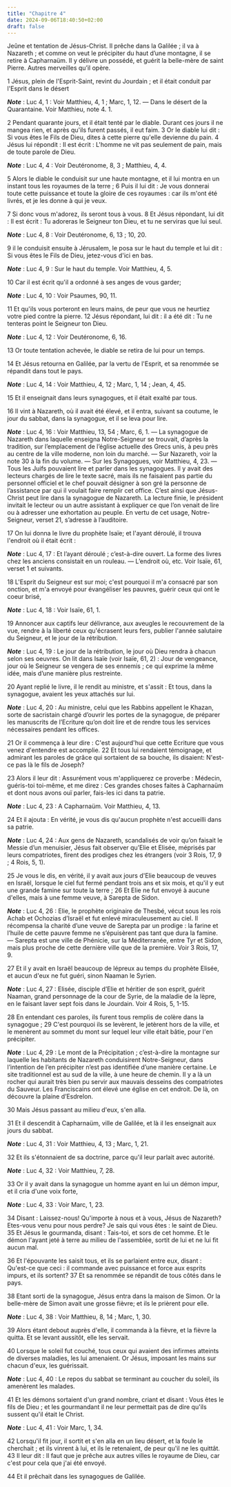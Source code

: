 ```yaml
---
title: "Chapitre 4"
date: 2024-09-06T18:40:50+02:00
draft: false
---
```



Jeûne et tentation de Jésus-Christ.
Il prêche dans la Galilée ; il va à Nazareth ; et comme on veut le précipiter du haut d’une montagne, il se retire à Capharnaüm.
Il y délivre un possédé, et guérit la belle-mère de saint Pierre.
Autres merveilles qu’il opère.


1 Jésus, plein de l'Esprit-Saint, revint du Jourdain ; et il était conduit par l'Esprit dans le désert

***Note*** :  Luc 4, 1 : Voir Matthieu, 4, 1 ; Marc, 1, 12. ― Dans le désert de la Quarantaine. Voir Matthieu, note 4. 1.

2 Pendant quarante jours, et il était tenté par le diable. Durant ces jours il ne mangea rien, et après qu'ils furent passés, il eut faim. 3 Or le diable lui dit : Si vous êtes le Fils de Dieu, dites à cette pierre qu'elle devienne du pain. 4 Jésus lui répondit : Il est écrit : L'homme ne vit pas seulement de pain, mais de toute parole de Dieu.

***Note*** :  Luc 4, 4 : Voir Deutéronome, 8, 3 ; Matthieu, 4, 4.

5 Alors le diable le conduisit sur une haute montagne, et il lui montra en un instant tous les royaumes de la terre ; 6 Puis il lui dit : Je vous donnerai toute cette puissance et toute la gloire de ces royaumes : car ils m'ont été livrés, et je les donne à qui je veux.

7 Si donc vous m'adorez, ils seront tous à vous. 8 Et Jésus répondant, lui dit : Il est écrit : Tu adoreras le Seigneur ton Dieu, et tu ne serviras que lui seul.

***Note*** :  Luc 4, 8 : Voir Deutéronome, 6, 13 ; 10, 20.

9 il le conduisit ensuite à Jérusalem, le posa sur le haut du temple et lui dit : Si vous êtes le Fils de Dieu, jetez-vous d'ici en bas.

***Note*** :  Luc 4, 9 : Sur le haut du temple. Voir Matthieu, 4, 5.

10 Car il est écrit qu'il a ordonné à ses anges de vous garder;

***Note*** :  Luc 4, 10 : Voir Psaumes, 90, 11.

11 Et qu'ils vous porteront en leurs mains, de peur que vous ne heurtiez votre pied contre la pierre. 12 Jésus répondant, lui dit : il a été dit : Tu ne tenteras point le Seigneur ton Dieu.

***Note*** :  Luc 4, 12 : Voir Deutéronome, 6, 16.

13 Or toute tentation achevée, le diable se retira de lui pour un temps.


14 Et Jésus retourna en Galilée, par la vertu de l'Esprit, et sa renommée se répandit dans tout le pays.

***Note*** :  Luc 4, 14 : Voir Matthieu, 4, 12 ; Marc, 1, 14 ; Jean, 4, 45.

15 Et il enseignait dans leurs synagogues, et il était exalté par tous.


16 Il vint à Nazareth, où il avait été élevé, et il entra, suivant sa coutume, le jour du sabbat, dans la synagogue, et il se leva pour lire.

***Note*** :  Luc 4, 16 : Voir Matthieu, 13, 54 ; Marc, 6, 1. ― La synagogue de Nazareth dans laquelle enseigna Notre-Seigneur se trouvait, d’après la tradition, sur l’emplacement de l’église actuelle des Grecs unis, à peu près au centre de la ville moderne, non loin du marché. ― Sur Nazareth, voir la note 30 à la fin du volume. ― Sur les Synagogues, voir Matthieu, 4, 23. ― Tous les Juifs pouvaient lire et parler dans les synagogues. Il y avait des lecteurs chargés de lire le texte sacré, mais ils ne faisaient pas partie du personnel officiel et le chef pouvait désigner à son gré la personne de l’assistance par qui il voulait faire remplir cet office. C’est ainsi que Jésus-Christ peut lire dans la synagogue de Nazareth. La lecture finie, le président invitait le lecteur ou un autre assistant à expliquer ce que l’on venait de lire ou à adresser une exhortation au peuple. En vertu de cet usage, Notre-Seigneur, verset 21, s’adresse à l’auditoire.

17 On lui donna le livre du prophète Isaïe; et l'ayant déroulé, il trouva l'endroit où il était écrit :

***Note*** :  Luc 4, 17 : Et l’ayant déroulé ; c’est-à-dire ouvert. La forme des livres chez les anciens consistait en un rouleau. ― L’endroit où, etc. Voir Isaïe, 61, verset 1 et suivants.

18 L'Esprit du Seigneur est sur moi; c'est pourquoi il m'a consacré par son onction, et m'a envoyé pour évangéliser les pauvres, guérir ceux qui ont le coeur brisé,

***Note*** :  Luc 4, 18 : Voir Isaïe, 61, 1.

19 Annoncer aux captifs leur délivrance, aux aveugles le recouvrement de la vue, rendre à la liberté ceux qu'écrasent leurs fers, publier l'année salutaire du Seigneur, et le jour de la rétribution.

***Note*** :  Luc 4, 19 : Le jour de la rétribution, le jour où Dieu rendra à chacun selon ses oeuvres. On lit dans Isaïe (voir Isaïe, 61, 2) : Jour de vengeance, jour où le Seigneur se vengera de ses ennemis ; ce qui exprime la même idée, mais d’une manière plus restreinte.

20 Ayant replié le livre, il le rendit au ministre, et s'assit : Et tous, dans la synagogue, avaient les yeux attachés sur lui.

***Note*** :  Luc 4, 20 : Au ministre, celui que les Rabbins appellent le Khazan, sorte de sacristain chargé d’ouvrir les portes de la synagogue, de préparer les manuscrits de l’Ecriture qu’on doit lire et de rendre tous les services nécessaires pendant les offices.

21 Or il commença à leur dire : C'est aujourd'hui que cette Ecriture que vous venez d'entendre est accomplie. 22 Et tous lui rendaient témoignage, et admirant les paroles de grâce qui sortaient de sa bouche, ils disaient: N'est-ce pas là le fils de Joseph?


23 Alors il leur dit : Assurément vous m'appliquerez ce proverbe : Médecin, guéris-toi toi-même, et me direz : Ces grandes choses faites à Capharnaüm et dont nous avons ouï parler, fais-les ici dans ta patrie.

***Note*** :  Luc 4, 23 : A Capharnaüm. Voir Matthieu, 4, 13.

24 Et il ajouta : En vérité, je vous dis qu'aucun prophète n'est accueilli dans sa patrie.

***Note*** :  Luc 4, 24 : Aux gens de Nazareth, scandalisés de voir qu’on faisait le Messie d’un menuisier, Jésus fait observer qu’Elie et Elisée, méprisés par leurs compatriotes, firent des prodiges chez les étrangers (voir 3 Rois, 17, 9 ; 4 Rois, 5, 1).

25 Je vous le dis, en vérité, il y avait aux jours d'Elie beaucoup de veuves en Israël, lorsque le ciel fut fermé pendant trois ans et six mois, et qu'il y eut une grande famine sur toute la terre ; 26 Et Elie ne fut envoyé à aucune d'elles, mais à une femme veuve, à Sarepta de Sidon.

***Note*** :  Luc 4, 26 : Elie, le prophète originaire de Thesbé, vécut sous les rois Achab et Ochozias d’Israël et fut enlevé miraculeusement au ciel. Il récompensa la charité d’une veuve de Sarepta par un prodige : la farine et l’huile de cette pauvre femme ne s’épuisèrent pas tant que dura la famine. ― Sarepta est une ville de Phénicie, sur la Méditerranée, entre Tyr et Sidon, mais plus proche de cette dernière ville que de la première. Voir 3 Rois, 17, 9.

27 Et il y avait en Israël beaucoup de lépreux au temps du prophète Elisée, et aucun d'eux ne fut guéri, sinon Naaman le Syrien.

***Note*** :  Luc 4, 27 : Elisée, disciple d’Elie et héritier de son esprit, guérit Naaman, grand personnage de la cour de Syrie, de la maladie de la lèpre, en le faisant laver sept fois dans le Jourdain. Voir 4 Rois, 5, 1-15.

28 En entendant ces paroles, ils furent tous remplis de colère dans la synagogue ; 29 C'est pourquoi ils se levèrent, le jetèrent hors de la ville, et le menèrent au sommet du mont sur lequel leur ville était bâtie, pour l'en précipiter.

***Note*** :  Luc 4, 29 : Le mont de la Précipitation ; c’est-à-dire la montagne sur laquelle les habitants de Nazareth conduisirent Notre-Seigneur, dans l’intention de l’en précipiter n’est pas identifiée d’une manière certaine. Le site traditionnel est au sud de la ville, à une heure de chemin. Il y a là un rocher qui aurait très bien pu servir aux mauvais desseins des compatriotes du Sauveur. Les Franciscains ont élevé une église en cet endroit. De là, on découvre la plaine d’Esdrelon.

30 Mais Jésus passant au milieu d'eux, s'en alla.


31 Et il descendit à Capharnaüm, ville de Galilée, et là il les enseignait aux jours du sabbat.

***Note*** :  Luc 4, 31 : Voir Matthieu, 4, 13 ; Marc, 1, 21.

32 Et ils s'étonnaient de sa doctrine, parce qu'il leur parlait avec autorité.

***Note*** :  Luc 4, 32 : Voir Matthieu, 7, 28.


33 Or il y avait dans la synagogue un homme ayant en lui un démon impur, et il cria d'une voix forte,

***Note*** :  Luc 4, 33 : Voir Marc, 1, 23.

34 Disant : Laissez-nous! Qu'importe à nous et à vous, Jésus de Nazareth? Etes-vous venu pour nous perdre? Je sais qui vous êtes : le saint de Dieu. 35 Et Jésus le gourmanda, disant : Tais-toi, et sors de cet homme. Et le démon l'ayant jeté à terre au milieu de l'assemblée, sortit de lui et ne lui fit aucun mal.

36 Et l'épouvante les saisit tous, et ils se parlaient entre eux, disant : Qu'est-ce que ceci : il commande avec puissance et force aux esprits impurs, et ils sortent? 37 Et sa renommée se répandit de tous côtés dans le pays.


38 Etant sorti de la synagogue, Jésus entra dans la maison de Simon. Or la belle-mère de Simon avait une grosse fièvre; et ils le prièrent pour elle.

***Note*** :  Luc 4, 38 : Voir Matthieu, 8, 14 ; Marc, 1, 30.

39 Alors étant debout auprès d'elle, il commanda à la fièvre, et la fièvre la quitta. Et se levant aussitôt, elle les servait.


40 Lorsque le soleil fut couché, tous ceux qui avaient des infirmes atteints de diverses maladies, les lui amenaient. Or Jésus, imposant les mains sur chacun d'eux, les guérissait.

***Note*** :  Luc 4, 40 : Le repos du sabbat se terminant au coucher du soleil, ils amenèrent les malades.

41 Et les démons sortaient d'un grand nombre, criant et disant : Vous êtes le fils de Dieu ; et les gourmandant il ne leur permettait pas de dire qu'ils sussent qu'il était le Christ.

***Note*** :  Luc 4, 41 : Voir Marc, 1, 34.


42 Lorsqu'il fit jour, il sortit et s'en alla en un lieu désert, et la foule le cherchait ; et ils vinrent à lui, et ils le retenaient, de peur qu'il ne les quittât. 43 Il leur dit : Il faut que je prêche aux autres villes le royaume de Dieu, car c'est pour cela que j'ai été envoyé.


44 Et il prêchait dans les synagogues de Galilée.

